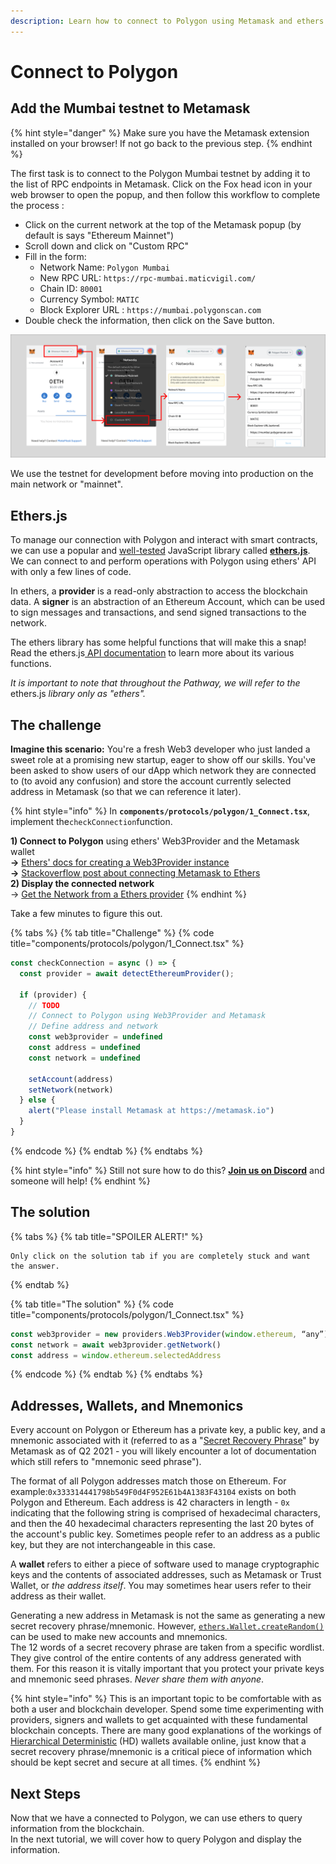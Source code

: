 ```yaml
---
description: Learn how to connect to Polygon using Metamask and ethers.js
---
```


# Connect to Polygon

## Add the Mumbai testnet to Metamask

{% hint style="danger" %}
Make sure you have the Metamask extension installed on your browser! If not go back to the previous step.
{% endhint %}

The first task is to connect to the Polygon Mumbai testnet by adding it to the list of RPC endpoints in Metamask. Click on the Fox head icon in your web browser to open the popup, and then follow this workflow to complete the process :

* Click on the current network at the top of the Metamask popup \(by default is says "Ethereum Mainnet"\)
* Scroll down and click on "Custom RPC"
* Fill in the form:
  * Network Name: `Polygon Mumbai`
  * New RPC URL: `https://rpc-mumbai.maticvigil.com/`
  * Chain ID: `80001`
  * Currency Symbol: `MATIC`
  * Block Explorer URL : `https://mumbai.polygonscan.com`
* Double check the information, then click on the Save button.

![](../../../.gitbook/assets/add_mumbai.png)

We use the testnet for development before moving into production on the main network or "mainnet".

## Ethers.js

To manage our connection with Polygon and interact with smart contracts, we can use a popular and [well-tested](https://docs.ethers.io/v5/testing/) JavaScript library called [**ethers.js**](https://docs.ethers.io/v5/api/). We can connect to and perform operations with Polygon using ethers' API with only a few lines of code. 

In ethers, a **provider** is a read-only abstraction to access the blockchain data. A **signer** is an abstraction of an Ethereum Account, which can be used to sign messages and transactions, and send signed transactions to the network.

The ethers library has some helpful functions that will make this a snap! Read the ethers.js[ API documentation](https://docs.ethers.io/v5/api/) to learn more about its various functions. 

_It is important to note that throughout the Pathway, we will refer to the_ ethers.js _library only as "_ethers_"._

## The challenge

**Imagine this scenario:** You're a fresh Web3 developer who just landed a sweet role at a promising new startup, eager to show off our skills. You've been asked to show users of our dApp which network they are connected to \(to avoid any confusion\) and store the account currently selected address in Metamask \(so that we can reference it later\).

{% hint style="info" %}
In **`components/protocols/polygon/1_Connect.tsx`**, implement the`checkConnection`function.

**1\) Connect to Polygon** using ethers' Web3Provider and the Metamask wallet  
     **→** [Ethers' docs for creating a Web3Provider instance](https://docs.ethers.io/v5/api/providers/other/#Web3Provider)  
     **→** [Stackoverflow post about connecting Metamask to Ethers](https://stackoverflow.com/questions/60785630/how-to-connect-ethers-js-with-metamask)  
**2\) Display the connected network**  
     → [Get the Network from a Ethers provider](https://docs.ethers.io/v5/api/providers/)
{% endhint %}

Take a few minutes to figure this out.

{% tabs %}
{% tab title="Challenge" %}
{% code title="components/protocols/polygon/1\_Connect.tsx" %}
```jsx
const checkConnection = async () => {
  const provider = await detectEthereumProvider();

  if (provider) {
    // TODO
    // Connect to Polygon using Web3Provider and Metamask
    // Define address and network
    const web3provider = undefined
    const address = undefined
    const network = undefined

    setAccount(address)
    setNetwork(network)
  } else {
    alert("Please install Metamask at https://metamask.io")
  }
}
```
{% endcode %}
{% endtab %}
{% endtabs %}

{% hint style="info" %}
Still not sure how to do this? [**Join us on Discord**](https://discord.gg/fszyM7K) and someone will help!
{% endhint %}

## The solution

{% tabs %}
{% tab title="SPOILER ALERT!" %}
```text
Only click on the solution tab if you are completely stuck and want the answer.
```
{% endtab %}

{% tab title="The solution" %}
{% code title="components/protocols/polygon/1\_Connect.tsx" %}
```typescript
const web3provider = new providers.Web3Provider(window.ethereum, “any”)
const network = await web3provider.getNetwork()
const address = window.ethereum.selectedAddress
```
{% endcode %}
{% endtab %}
{% endtabs %}

## Addresses, Wallets, and Mnemonics

Every account on Polygon or Ethereum has a private key, a public key, and a mnemonic associated with it \(referred to as a "[Secret Recovery Phrase](https://community.metamask.io/t/what-is-a-secret-recovery-phrase-and-how-to-keep-your-crypto-wallet-secure/3440)" by Metamask as of Q2 2021 - you will likely encounter a lot of documentation which still refers to "mnemonic seed phrase"\). 

The format of all Polygon addresses match those on Ethereum. For example:`0x333314441798b549F0d4F952E61b4A1383F43104` exists on both Polygon and Ethereum. Each address is 42 characters in length - `0x` indicating that the following string is comprised of hexadecimal characters, and then the 40 hexadecimal characters representing the last 20 bytes of the account's public key. Sometimes people refer to an address as a public key, but they are not interchangeable in this case.

A **wallet** refers to either a piece of software used to manage cryptographic keys and the contents of associated addresses, such as Metamask or Trust Wallet, or _the address itself_. You may sometimes hear users refer to their address as their wallet.  
  
Generating a new address in Metamask is not the same as generating a new secret recovery phrase/mnemonic. However, [`ethers.Wallet.createRandom()`](https://docs.ethers.io/v5/api/signer/#Wallet-createRandom) can be used to make new accounts and mnemonics.   
The 12 words of a secret recovery phrase are taken from a specific wordlist. They give control of the entire contents of any address generated with them. For this reason it is vitally important that you protect your private keys and mnemonic seed phrases. _Never share them with anyone_. 

{% hint style="info" %}
This is an important topic to be comfortable with as both a user and blockchain developer. Spend some time experimenting with providers, signers and wallets to get acquainted with these fundamental blockchain concepts. There are many good explanations of the workings of [Hierarchical Deterministic](https://weteachblockchain.org/courses/bitcoin-for-developers/3/hd-wallets) \(HD\) wallets available online, just know that a secret recovery phrase/mnemonic is a critical piece of information which should be kept secret and secure at all times. 
{% endhint %}

## Next Steps

Now that we have a connected to Polygon, we can use ethers to query information from the blockchain.  
In the next tutorial, we will cover how to query Polygon and display the information.

